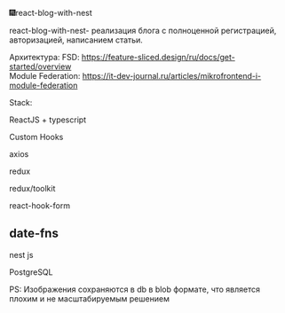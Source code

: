 🎆react-blog-with-nest

react-blog-with-nest- реализация блога с полноценной регистрацией, авторизацией, написанием статьи.

Архитектура:
FSD: https://feature-sliced.design/ru/docs/get-started/overview <br>
Module Federation: https://it-dev-journal.ru/articles/mikrofrontend-i-module-federation

Stack:

ReactJS + typescript

Custom Hooks

axios

redux

redux/toolkit

react-hook-form

date-fns
--------------------------------------------------
nest js 

PostgreSQL

PS: Изображения сохраняются в db в blob формате, что является плохим и не масштабируемым решением
